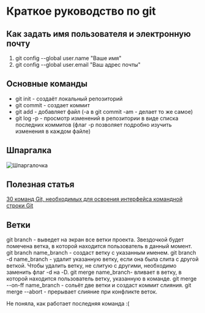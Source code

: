 # Краткое руководство по git
## Как задать имя пользователя и электронную почту
1. git config --global user.name "Ваше имя"
2. git config --global user.email "Ваш адрес почты"
## Основные команды
* git init - создаёт локальный репозиторий
* git commit - создает коммит
* git add - добавляет файл (-а в git commit -am - делает то же самое)
* git log -p - просмотр изменений в репозитории в виде списка последних коммитов (флаг -р позволяет подробно изучить изменения в каждом файле)
## Шпаргалка
![Шпаргалочка](https://www.neo-techno.ru/wp-content/uploads/2021/12/GIT_шпаргалка-2048x1448.png)
## Полезная статья
[30 команд Git, необходимых для освоения интерфейса командной строки Git](https://habr.com/ru/companies/ruvds/articles/599929/)

## Ветки 
git branch - выведет на экран все ветки проекта. Звездочкой будет помечена ветка, в которой находится пользователь в данный момент.
git branch name_branch - создаст ветку с указанным именем.
git branch -d name_branch - удалит указанную ветку, если она была слита с другой веткой. Чтобы удалить ветку, не слитую с другими, необходимо заменить флаг -d на -D.
git merge name_branch- вливает в ветку, в которой находится пользователь ветку, указанную в команде.
git merge --on-ff name_branch - сольёт две ветки и создаст коммит слияния.
git merge --abort - прерывает слияние при конфликте веток.

Не поняла, как работает последняя команда :(